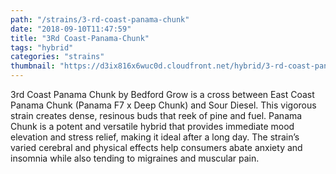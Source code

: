 ```yaml
---
path: "/strains/3-rd-coast-panama-chunk"
date: "2018-09-10T11:47:59"
title: "3Rd Coast-Panama-Chunk"
tags: "hybrid"
categories: "strains"
thumbnail: "https://d3ix816x6wuc0d.cloudfront.net/hybrid/3-rd-coast-panama-chunk/primary?width=480"
---
```

3rd Coast Panama Chunk by Bedford Grow is a cross between East Coast Panama Chunk (Panama F7 x Deep Chunk) and Sour Diesel. This vigorous strain creates dense, resinous buds that reek of pine and fuel. Panama Chunk is a potent and versatile hybrid that provides immediate mood elevation and stress relief, making it ideal after a long day. The strain’s varied cerebral and physical effects help consumers abate anxiety and insomnia while also tending to migraines and muscular pain. 